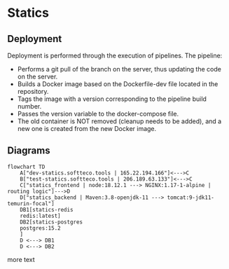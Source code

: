 # Statics

## Deployment

Deployment is performed through the execution of pipelines. The pipeline:

- Performs a git pull of the branch on the server, thus updating the code on the server.
- Builds a Docker image based on the Dockerfile-dev file located in the repository.
- Tags the image with a version corresponding to the pipeline build number.
- Passes the version variable to the docker-compose file.
- The old container is NOT removed (cleanup needs to be added), and a new one is created from the new Docker image.

## Diagrams

``` mermaid
flowchart TD
    A["dev-statics.softteco.tools | 165.22.194.166"]<--->C
    B["test-statics.softteco.tools | 206.189.63.133"]<--->C
    C["statics_frontend | node:18.12.1 ---> NGINX:1.17-1-alpine | routing logic"]--->D
    D["statics_backend | Maven:3.8-openjdk-11 ---> tomcat:9-jdk11-temurin-focal"]
    DB1[statics-redis 
    redis:latest]
    DB2[statics-postgres
    postgres:15.2
    ]
	D <---> DB1
	D <---> DB2
```

more text
